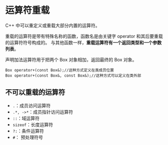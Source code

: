 # 运算符重载

 C++ 中可以重定义或重载大部分内置的运算符。
 
 重载的运算符是带有特殊名称的函数，函数名是由关键字 operator 和其后要重载的运算符符号构成的。
 与其他函数一样，**重载运算符有一个返回类型和一个参数列表**。
 
 声明加法运算符用于把两个 Box 对象相加，返回最终的 Box 对象。
 
 ```
 Box operator+(const Box&);//这种方式定义在类成员位置
 Box operator+(const Box&, const Box&);//这种方式可以定义在类外部
 ```
 
 ## 不可以重载的运算符
 
- `.`：成员访问运算符
- `.*, ->*`：成员指针访问运算符
- `::`：域运算符
- `sizeof`：长度运算符
- `?:`：条件运算符
- `#`： 预处理符号